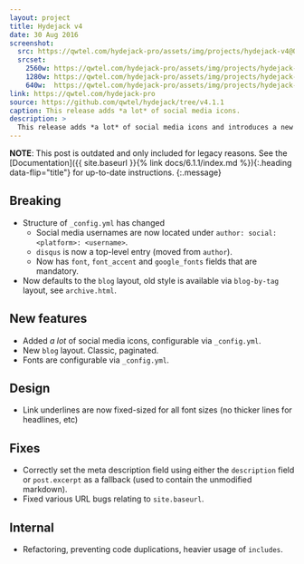 ```yaml
---
layout: project
title: Hydejack v4
date: 30 Aug 2016
screenshot:
  src: https://qwtel.com/hydejack-pro/assets/img/projects/hydejack-v4@0,25x.jpg
  srcset:
    2560w: https://qwtel.com/hydejack-pro/assets/img/projects/hydejack-v4.jpg
    1280w: https://qwtel.com/hydejack-pro/assets/img/projects/hydejack-v4@0,5x.jpg
    640w:  https://qwtel.com/hydejack-pro/assets/img/projects/hydejack-v4@0,25x.jpg
link: https://qwtel.com/hydejack-pro
source: https://github.com/qwtel/hydejack/tree/v4.1.1
caption: This release adds *a lot* of social media icons.
description: >
  This release adds *a lot* of social media icons and introduces a new default layout. It also breaks things, hence a new major release number.
---
```


**NOTE**: This post is outdated and only included for legacy reasons.
See the [Documentation]({{ site.baseurl }}{% link docs/6.1.1/index.md %}){:.heading data-flip="title"} for up-to-date instructions.
{:.message}

## Breaking
* Structure of `_config.yml` has changed
  * Social media usernames are now located under `author: social: <platform>: <username>`.
  * `disqus` is now a top-level entry (moved from `author`).
  * Now has `font`, `font_accent` and `google_fonts` fields that are mandatory.
* Now defaults to the `blog` layout, old style is available via `blog-by-tag` layout, see `archive.html`.

## New features
* Added *a lot* of social media icons, configurable via `_config.yml`.
* New `blog` layout. Classic, paginated.
* Fonts are configurable via `_config.yml`.

## Design
* Link underlines are now fixed-sized for all font sizes (no thicker lines for headlines, etc)

## Fixes
* Correctly set the meta description field using either the `description` field or `post.excerpt` as a fallback (used to contain the unmodified markdown).
* Fixed various URL bugs relating to `site.baseurl`.

## Internal
* Refactoring, preventing code duplications, heavier usage of `includes`.
